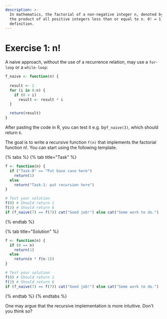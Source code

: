 ```yaml
---
description: >-
  In mathematics, the factorial of a non-negative integer n, denoted by n!, is
  the product of all positive integers less than or equal to n. 0! = 1, by
  definition.
---
```


# Exercise 1: n!

A naive approach, without the use of a recurrence relation, may use a `for-loop` or a `while-loop`:

```r
f_naive <- function(n) {
    
  result <- 1
  for (i in 0:n) {
    if (0 < i)
      result <- result * i
  }

  return(result)
}
```

After pasting the code in R, you can test it e.g. by`f_naive(3)`, which should return `6`.

The goal is to write a recursive function `f(n)` that implements the factorial function n!. You can start using the following template.

{% tabs %}
{% tab title="Task" %}
```r
f <- function(n) {
  if ("Task-0" == "Put base case here")
    return(1)
  else
    return("Task-1: put recursion here")
}

# Test your solution
f(0) # Should return 1
f(3) # Should return 6
if (f_naive(7) == f(7)) cat("Good job!") else cat("Some work to do.")
```
{% endtab %}

{% tab title="Solution" %}
```r
f <- function(n) {
  if (0 == n)
    return(1)
  else
    return(n * f(n-1))
}

# Test your solution
f(0) # Should return 1
f(3) # Should return 6
if (f_naive(7) == f(7)) cat("Good job!") else cat("Some work to do.")
```
{% endtab %}
{% endtabs %}

One may argue that the recursive implementation is more intuitive. Don't you think so?

